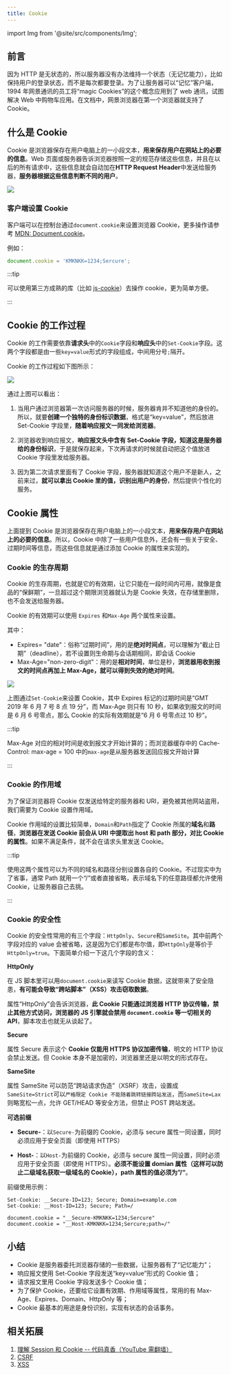 ```yaml
---
title: Cookie
---
```


import Img from '@site/src/components/Img';

## 前言

因为 HTTP 是无状态的，所以服务器没有办法维持一个状态（无记忆能力），比如保持用户的登录状态，而不是每次都要登录。为了让服务器可以“记忆”客户端，1994 年网景通讯的员工将“magic Cookies”的这个概念应用到了 web 通讯，试图解决 Web 中购物车应用。在文档中，网景浏览器在第一个浏览器就支持了 Cookie。

## 什么是 Cookie

Cookie 是浏览器保存在用户电脑上的一小段文本，**用来保存用户在网站上的必要的信息**。Web 页面或服务器告诉浏览器按照一定的规范存储这些信息，并且在以后的所有请求中，这些信息就会自动加在**HTTP Request Header**中发送给服务器，**服务器根据这些信息判断不同的用户**。

<Img w="235" legend="图：Cookies" src="https://cosmos-x.oss-cn-hangzhou.aliyuncs.com/a5hWrl.png" />

### 客户端设置 Cookie

客户端可以在控制台通过`document.cookie`来设置浏览器 Cookie，更多操作请参考 [MDN: Document.cookie](https://developer.mozilla.org/zh-CN/docs/Web/API/Document/cookie)。

例如：

```js
document.cookie = 'KMKNKK=1234;Sercure';
```

:::tip

可以使用第三方成熟的库（比如 [js-cookie](https://www.npmjs.com/package/js-cookie)）去操作 cookie，更为简单方便。

:::

## Cookie 的工作过程

Cookie 的工作需要依靠**请求头**中的`Cookie`字段和**响应头**中的`Set-Cookie`字段。这两个字段都是由一些`key=value`形式的字段组成，中间用分号`;`隔开。

Cookie 的工作过程如下图所示：

<Img w="600" legend="Cookie的工作过程" src="https://cosmos-x.oss-cn-hangzhou.aliyuncs.com/l4Y5bL.png" />

通过上图可以看出：

1. 当用户通过浏览器第一次访问服务器的时候，服务器肯并不知道他的身份的。所以，就要**创建一个独特的身份标识数据**，格式是“key=value”，然后放进 Set-Cookie 字段里，**随着响应报文一同发给浏览器**。

2. 浏览器收到响应报文，**响应报文头中含有 Set-Cookie 字段，知道这是服务器给的身份标识**，于是就保存起来，下次再请求的时候就自动把这个值放进 Cookie 字段里发给服务器。

3. 因为第二次请求里面有了 Cookie 字段，服务器就知道这个用户不是新人，之前来过，**就可以拿出 Cookie 里的值，识别出用户的身份**，然后提供个性化的服务。

## Cookie 属性

上面提到 Cookie 是浏览器保存在用户电脑上的一小段文本，**用来保存用户在网站上的必要的信息**。所以，Cookie 中除了一些用户信息外，还会有一些关于安全、过期时间等信息，而这些信息就是通过添加 Cookie 的属性来实现的。

### Cookie 的生存周期

Cookie 的生存周期，也就是它的有效期，让它只能在一段时间内可用，就像是食品的“保鲜期”，一旦超过这个期限浏览器就认为是 Cookie 失效，在存储里删除，也不会发送给服务器。

Cookie 的有效期可以使用 `Expires` 和`Max-Age` 两个属性来设置。

其中：

- Expires= "date"：俗称“过期时间”，用的是**绝对时间点**，可以理解为“截止日期”（deadline），若不设置则生命期与会话期相同，即会话 Cookie
- Max-Age="non-zero-digit"：用的是**相对时间**，单位是秒，**浏览器用收到报文的时间点再加上 Max-Age，就可以得到失效的绝对时间**。

<Img w="680" legend="Set-Cookie 设置 Cookie" src="https://cosmos-x.oss-cn-hangzhou.aliyuncs.com/0g3c26.png" />

上图通过`Set-Cookie`来设置 Cookie，其中 Expires 标记的过期时间是“GMT 2019 年 6 月 7 号 8 点 19 分”，而 Max-Age 则只有 10 秒，如果收到报文的时间是 6 月 6 号零点，那么 Cookie 的实际有效期就是“6 月 6 号零点过 10 秒”。

:::tip

Max-Age 对应的相对时间是收到报文才开始计算的；而浏览器缓存中的 Cache-Control: max-age = 100 中的`max-age`是从服务器发送回应报文开始计算

:::

### Cookie 的作用域

为了保证浏览器将 Cookie 仅发送给特定的服务器和 URI，避免被其他网站盗用，我们需要为 Cookie 设置作用域。

Cookie 作用域的设置比较简单，`Domain`和`Path`指定了 Cookie 所属的**域名**和**路径**，**浏览器在发送 Cookie 前会从 URI 中提取出 host 和 path 部分，对比 Cookie 的属性**。如果不满足条件，就不会在请求头里发送 Cookie。

:::tip

使用这两个属性可以为不同的域名和路径分别设置各自的 Cookie。不过现实中为了省事，通常 Path 就用一个“/”或者直接省略，表示域名下的任意路径都允许使用 Cookie，让服务器自己去挑。

:::

### Cookie 的安全性

Cookie 的安全性常用的有三个字段：`HttpOnly`、`Secure`和`SameSite`。其中前两个字段对应的 value 会被省略，这是因为它们都是布尔值，即`HttpOnly`是等价于`HttpOnly=true`。下面简单介绍一下这几个字段的含义：

**HttpOnly**

在 JS 脚本里可以用`document.cookie`来读写 Cookie 数据，这就带来了安全隐患，**有可能会导致“跨站脚本”（XSS）攻击窃取数据**。

属性“HttpOnly”会告诉浏览器，**此 Cookie 只能通过浏览器 HTTP 协议传输，禁止其他方式访问，浏览器的 JS 引擎就会禁用 `document.cookie` 等一切相关的 API**，脚本攻击也就无从谈起了。

**Secure**

属性 Secure 表示这个 **Cookie 仅能用 HTTPS 协议加密传输**，明文的 HTTP 协议会禁止发送。但 Cookie 本身不是加密的，浏览器里还是以明文的形式存在。

**SameSite**

属性 SameSite 可以防范“跨站请求伪造”（XSRF）攻击，设置成`SameSite=Strict`可以`严格限定 Cookie 不能随着跳转链接跨站发送`，而`SameSite=Lax`则略宽松一点，允许 GET/HEAD 等安全方法，但禁止 POST 跨站发送。

**可选前缀**

- **Secure-**：以`Secure-`为前缀的 Cookie，必须与 secure 属性一同设置，同时必须应用于安全页面（即使用 HTTPS）

- **Host-**：以`Host-`为前缀的 Cookie，必须与 secure 属性一同设置，同时必须应用于安全页面（即使用 HTTPS）。**必须不能设置 domian 属性（这样可以防止二级域名获取一级域名的 Cookie），path 属性的值必须为”/“**。

前缀使用示例：

```
Set-Cookie: __Secure-ID=123; Secure; Domain=example.com
Set-Cookie: __Host-ID=123; Secure; Path=/

document.cookie = "__Secure-KMKNKK=1234;Sercure"
document.cookie = "__Host-KMKNKK=1234;Sercure;path=/"
```

## 小结

- Cookie 是服务器委托浏览器存储的一些数据，让服务器有了“记忆能力”；
- 响应报文使用 Set-Cookie 字段发送“key=value”形式的 Cookie 值；
- 请求报文里用 Cookie 字段发送多个 Cookie 值；
- 为了保护 Cookie，还要给它设置有效期、作用域等属性，常用的有 Max-Age、Expires、Domain、HttpOnly 等；
- Cookie 最基本的用途是身份识别，实现有状态的会话事务。

## 相关拓展

1. [理解 Session 和 Cookie -- 代码真香（YouTube 需翻墙）](https://www.youtube.com/watch?v=lNQAl71Abqc)
2. [CSRF](https://www.thinkbucket.cn/docs/web/11.web-security/CSRF)
3. [XSS](https://www.thinkbucket.cn/docs/web/11.web-security/XSS)
